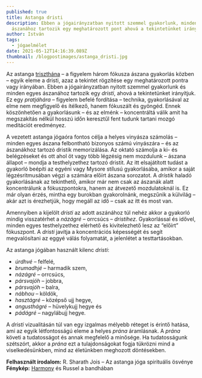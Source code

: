 ```yaml
---
published: true
title: Astanga dristi
description: Ebben a jógairányzatban nyitott szemmel gyakorlunk, minden egyes
  ászanához tartozik egy meghatározott pont ahová a tekintetünket irányítjuk
author: István
tags:
  - jógaelmélet
date: 2021-05-12T14:16:39.089Z
thumbnail: /blogpostimages/astanga_dristi.jpg
---
```

Az astanga [triszthána](/blog/astanga-triszthana/) – a figyelem három fókusza ászana gyakorlás közben – egyik eleme a dristi, azaz a tekintet rögzítése egy meghatározott pontra vagy irányában. Ebben a jógairányzatban nyitott szemmel gyakorlunk és minden egyes ászanához tartozik egy *dristi*, ahová a tekintetünket irányítjuk. Ez egy *pratjáhára* – figyelem befelé fordítása – technika, gyakorlásával az elme nem megfigyelő és ítélkező, hanem fókuszált és gyöngéd. Ennek köszönhetően a gyakorlásunk – és az elménk – koncentráltá válik amit ha megszakítás nélkül hosszú időn keresztűl fent tudunk tartani mozgó meditációt eredményez.

A vezetett astanga jógaóra fontos célja a helyes vinyásza számolás – minden egyes ászana felbontható bizonyos számú vinyászára – és az ászanákhoz tartozó dristik memorizálása. Az oktató számolja a ki- és belégzéseket és ott ahol öt vagy több légzésig nem mozdulunk – ászana állapot – mondja a testhelyzethez tartozó dristit. Az itt elsajátított tudást a gyakorló beépíti az egyéni vagy Mysore stílusú gyakorlásába, amikor a saját légzésritmusában végzi a számára előírt ászana sorozatot. A *dristik* haladó gyakorlásának az tekinthető, amikor már nem csak az ászanák alatt koncentrálunk a fókuszpontokra, hanem az átvezető mozdulatoknál is. Ez már olyan érzés, mintha egy burokban gyakorolnánk, megszűnik a külvilág – akár azt is érezhetjük, hogy megáll az idő – csak az itt és most van.

Amennyiben a kijelölt *dristi* az adott aszánához túl nehéz akkor a gyakorló mindig visszatérhet a *názágré* – orrcsúcs – *dristihez*. Gyakorlással és idővel, minden egyes testhelyzethez elérhető és kivitelezhető lesz az “előírt” fókuszpont. A *dristi* javítja a koncentrációs képességét és segít megvalósítani az eggyé válás folyamatát, a jelenlétet a testtartásokban.

Az astanga jógában használt kilenc *dristi*:

* *úrdhvé* – felfelé,
* *brumadhjé* – harmadik szem,
* *názágré* – orrcsúcs,
* *pársvajóh* – jobbra,
* *pársvajóh* – balra,
* *nábhou* – köldök,
* *hasztágré* – középső ujj hegye,
* *angusthágré* – hüvelykujj hegye és
* *pádágré* – nagylábujj hegye.

A *dristi* vizualitásán túl van egy izgalmas mélyebb réteget is érintő hatása, ami az egyik létfontosságú eleme a helyes *prána* áramlásnak. A *prána* követi a tudatosságot és annak megfelelő a minősége. Ha tudatosságunk szétszórt, akkor a *prána* ezt a tulajdonságokat fogja tükrözni mind a viselkedésünkben, mind az életünkben meghozott döntésekben.

**Felhasznált irodalom:** R. Sharath Jois – Az astanga jóga spirituális ösvénye
**Fénykép:** [Harmony](https://harmonyslater.com) és Russel a bandhában